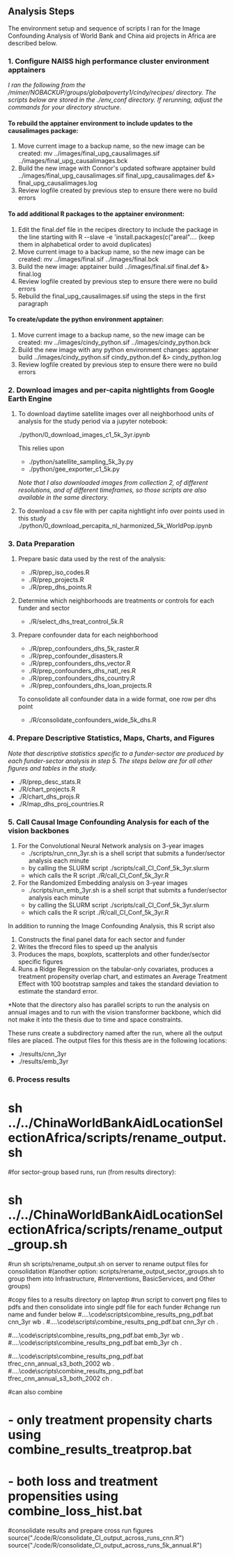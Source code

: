 ## Analysis Steps
The environment setup and sequence of scripts I ran for the Image Confounding Analysis of World Bank and China aid projects in Africa are described below.

### 1. Configure NAISS high performance cluster environment apptainers
*I ran the following from the /mimer/NOBACKUP/groups/globalpoverty1/cindy/recipes/ directory.  The scripts below are stored in the ./env_conf directory.  If rerunning, adjust the commands for your directory structure.*

#### To rebuild the apptainer environment to include updates to the causalimages package:
1. Move current image to a backup name, so the new image can be created:
   mv ../images/final_upg_causalimages.sif ../images/final_upg_causalimages.bck
2. Build the new image with Connor's updated software
  apptainer build ../images/final_upg_causalimages.sif final_upg_causalimages.def &> final_upg_causalimages.log
3. Review logfile created by previous step to ensure there were no build errors

#### To add additional R packages to the apptainer environment:
1. Edit the final.def file in the recipes directory to include the package in
   the line starting with R --slave -e 'install.packages(c("areal"....
   (keep them in alphabetical order to avoid duplicates)
2. Move current image to a backup name, so the new image can be created:
   mv ../images/final.sif ../images/final.bck
3. Build the new image:
    apptainer build ../images/final.sif final.def &> final.log
4. Review logfile created by previous step to ensure there were no build errors
5. Rebuild the final_upg_causalimages.sif using the steps in the first paragraph

#### To create/update the python environment apptainer:
1. Move current image to a backup name, so the new image can be created:
   mv ../images/cindy_python.sif ../images/cindy_python.bck
2. Build the new image with any python environment changes:
   apptainer build ../images/cindy_python.sif cindy_python.def &> cindy_python.log
3. Review logfile created by previous step to ensure there were no build errors


### 2. Download images and per-capita nightlights from Google Earth Engine
1. To download daytime satellite images over all neighborhood units of analysis for the study period via a jupyter notebook:

   ./python/0_download_images_c1_5k_3yr.ipynb
   
   This relies upon
   -  ./python/satellite_sampling_5k_3y.py
   -  ./python/gee_exporter_c1_5k.py

   *Note that I also downloaded images from collection 2, of different resolutions, and of different timeframes, so those scripts are also available in the same directory.* 

2. To download a csv file with per capita nightlight info over points used in this study
   ./python/0_download_percapita_nl_harmonized_5k_WorldPop.ipynb

### 3. Data Preparation
1. Prepare basic data used by the rest of the analysis:
   - ./R/prep_iso_codes.R
   - ./R/prep_projects.R
   - ./R/prep_dhs_points.R 

3. Determine which neighborhoods are treatments or controls for each funder and sector
   - ./R/select_dhs_treat_control_5k.R

4. Prepare confounder data for each neighborhood 
   - ./R/prep_confounders_dhs_5k_raster.R
   - ./R/prep_confounder_disasters.R
   - ./R/prep_confounders_dhs_vector.R
   - ./R/prep_confounders_dhs_natl_res.R
   - ./R/prep_confounders_dhs_country.R
   - ./R/prep_confounders_dhs_loan_projects.R
     
   To consolidate all confounder data in a wide format, one row per dhs point
   - ./R/consolidate_confounders_wide_5k_dhs.R

### 4. Prepare Descriptive Statistics, Maps, Charts, and Figures
*Note that descriptive statistics specific to a funder-sector are produced by each funder-sector analysis in step 5.  The steps below are for all other figures and tables in the study.*

- ./R/prep_desc_stats.R
- ./R/chart_projects.R
- ./R/chart_dhs_projs.R
- ./R/map_dhs_proj_countries.R

### 5. Call Causal Image Confounding Analysis for each of the vision backbones
1. For the Convolutional Neural Network analysis on 3-year images
   - ./scripts/run_cnn_3yr.sh is a shell script that submits a funder/sector analysis each minute 
   - by calling the SLURM script ./scripts/call_CI_Conf_5k_3yr.slurm
   - which calls the R script ./R/call_CI_Conf_5k_3yr.R
2. For the Randomized Embedding analysis on 3-year images
   - ./scripts/run_emb_3yr.sh is a shell script that submits a funder/sector analysis each minute 
   - by calling the SLURM script ./scripts/call_CI_Conf_5k_3yr.slurm
   - which calls the R script ./R/call_CI_Conf_5k_3yr.R

In addition to running the Image Confounding Analysis, this R script also
1. Constructs the final panel data for each sector and funder
2. Writes the tfrecord files to speed up the analysis
3. Produces the maps, boxplots, scatterplots and other funder/sector specific figures
4. Runs a Ridge Regression on the tabular-only covariates, produces a treatment propensity overlap chart, and estimates an Average Treatment Effect with 100 bootstrap samples and takes the standard deviation to estimate the standard error.

*Note that the directory also has parallel scripts to run the analysis on annual images and to run with the vision transformer backbone, which did not make it into the thesis due to time and space constraints.

These runs create a subdirectory named after the run, where all the output files are placed.  The output files for this thesis are in the following locations:
- ./results/cnn_3yr
- ./results/emb_3yr

### 6. Process results 
#   sh ../../ChinaWorldBankAidLocationSelectionAfrica/scripts/rename_output.sh
#for sector-group based runs, run (from results directory):
#   sh ../../ChinaWorldBankAidLocationSelectionAfrica/scripts/rename_output_group.sh
#run sh scripts/rename_output.sh on server to rename output files for consolidation
#(another option:  scripts/rename_output_sector_groups.sh to group them into Infrastructure, 
#Interventions, BasicServices, and Other groups)

#copy files to a results directory on laptop
#run script to convert png files to pdfs and then consolidate into single pdf file for each funder
#change run name and funder below
#..\..\code\scripts\combine_results_png_pdf.bat cnn_3yr wb . 
#..\..\code\scripts\combine_results_png_pdf.bat cnn_3yr ch . 

#..\..\code\scripts\combine_results_png_pdf.bat emb_3yr wb . 
#..\..\code\scripts\combine_results_png_pdf.bat emb_3yr ch . 

#..\..\code\scripts\combine_results_png_pdf.bat tfrec_cnn_annual_s3_both_2002 wb . 
#..\..\code\scripts\combine_results_png_pdf.bat tfrec_cnn_annual_s3_both_2002 ch . 

#can also combine 
# - only treatment propensity charts using combine_results_treatprop.bat
# - both loss and treatment propensities using combine_loss_hist.bat

#consolidate results and prepare cross run figures
source("./code/R/consolidate_CI_output_across_runs_cnn.R") 
source("./code/R/consolidate_CI_output_across_runs_5k_annual.R") 




    
